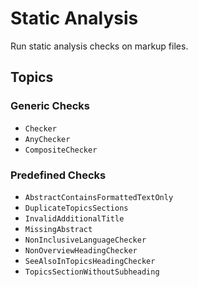 # Static Analysis

Run static analysis checks on markup files.

## Topics

### Generic Checks

- ``Checker``
- ``AnyChecker``
- ``CompositeChecker``

### Predefined Checks

- ``AbstractContainsFormattedTextOnly``
- ``DuplicateTopicsSections``
- ``InvalidAdditionalTitle``
- ``MissingAbstract``
- ``NonInclusiveLanguageChecker``
- ``NonOverviewHeadingChecker``
- ``SeeAlsoInTopicsHeadingChecker``
- ``TopicsSectionWithoutSubheading``

<!-- Copyright (c) 2021 Apple Inc and the Swift Project authors. All Rights Reserved. -->
